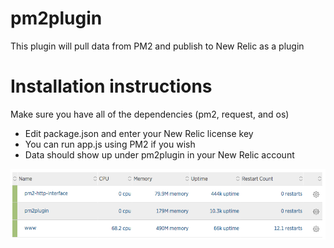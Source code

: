 # pm2plugin
This plugin will pull data from PM2 and publish to New Relic as a plugin

# Installation instructions
Make sure you have all of the dependencies (pm2, request, and os)
- Edit package.json and enter your New Relic license key
- You can run app.js using PM2 if you wish
- Data should show up under pm2plugin in your New Relic account

![PM2 Dashboard](/images/pm2dashboard.png)
